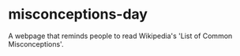 misconceptions-day
==================

A webpage that reminds people to read Wikipedia's 'List of Common Misconceptions'.
